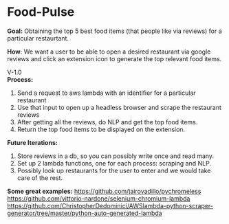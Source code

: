 # Food-Pulse


**Goal:** Obtaining the top 5 best food items (that people like via reviews) for a particular restaurtant. 

**How**: We want a user to be able to open a desired restaurant via google reviews and click an extension icon to generate the top relevant food items.

V-1.0 <br>
**Process:** 
1) Send a request to aws lambda with an identifier for a particular restaurant
2) Use that input to open up a headless browser and scrape the restaurant reviews
3) After getting all the reviews, do NLP and get the top food items.
4) Return the top food items to be displayed on the extension. 

**Future Iterations:**
1) Store reviews in a db, so you can possibly write once and read many.
2) Set up 2 lambda functions, one for each process: scraping and NLP.
3) Possibly look up restaurants for the user to enter and we would take care of the rest.

**Some great examples:**
https://github.com/jairovadillo/pychromeless
https://github.com/vittorio-nardone/selenium-chromium-lambda
https://github.com/ChristopherDedominici/AWSlambda-python-scraper-generator/tree/master/python-auto-generated-lambda